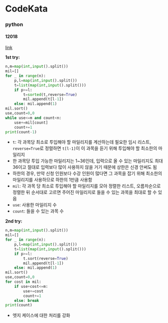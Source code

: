 # CodeKata
### python
#### 12018
[link](https://www.acmicpc.net/problem/12018)

<b>1st try:</b>

```python
n,m=map(int,input().split())
mil=[]
for _ in range(n):
    p,l=map(int,input().split())
    t=list(map(int,input().split()))
    if p>=l:
        t=sorted(t,reverse=True)
        mil.append(t[l-1])
    else: mil.append(1)
mil.sort()
use,count=0,0
while use<=m and count<n:
    use+=mil[count]
    count+=1
print(count-1)
```
- `t`: 각 과목당 최소로 투입해야 할 마일리지를 계산하는데 필요한 임시 리스트, `reverse=True`로 정렬하면 `t[l-1]`이 이 과목을 듣기 위해 투입해야 할 최소한의 마일리지
- 한 과목당 투입 가능한 마일리지는 1~36인데, 입력으로 올 수 있는 마일리지도 최대 36이고 절대로 입력보다 많이 사용하지 않을 거기 때문에 상한은 신경 안써도 됨
- 하한의 경우, 만약 신청 인원보다 수강 인원이 많다면 그 과목을 잡기 위해 최소한의 마일리지를 사용하므로 하한의 1만큼 사용함
- `mil`: 각 과목 당 최소로 투입해야 할 마일리지를 모아 정렬한 리스트, 오름차순으로 정렬한 뒤 순서대로 고르면 주어진 마일리지로 들을 수 있는 과목을 최대로 할 수 있음
- `use`: 사용한 마일리지 수
- `count`: 들을 수 있는 과목 수

<b>2nd try: </b>

```python
n,m=map(int,input().split())
mil=[]
for _ in range(n):
    p,l=map(int,input().split())
    t=list(map(int,input().split()))
    if p>=l:
        t.sort(reverse=True)
        mil.append(t[l-1])
    else: mil.append(1)
mil.sort()
use,count=0,0
for cost in mil:
    if use+cost<=m:
        use+=cost
        count+=1
    else: break
print(count)
```
- 엣지 케이스에 대한 처리를 강화
